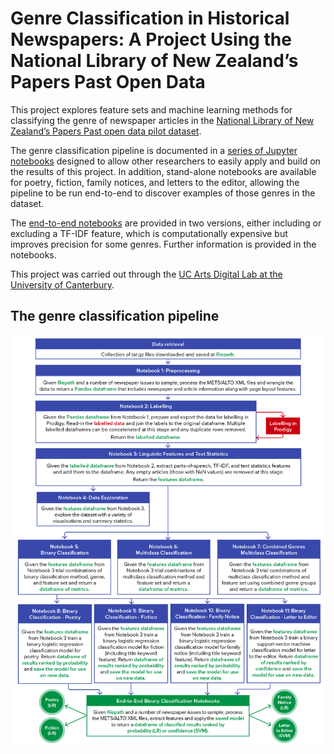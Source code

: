# Genre Classification in Historical Newspapers: A Project Using the National Library of New Zealand’s Papers Past Open Data

This project explores feature sets and machine learning methods for classifying the genre of newspaper articles in the [National Library of New Zealand’s Papers Past open data pilot dataset](https://natlib.govt.nz/about-us/open-data/papers-past-metadata/papers-past-newspaper-open-data-pilot/dataset-papers-past-newspaper-open-data-pilot).

The genre classification pipeline is documented in a [series of Jupyter notebooks](https://github.com/karinstahel/Papers-Past-Genre-Classification/tree/main/pipeline-files) designed to allow other researchers to easily apply and build on the results of this project. In addition, stand-alone notebooks are available for poetry, fiction, family notices, and letters to the editor, allowing the pipeline to be run end-to-end to discover examples of those genres in the dataset.

The [end-to-end notebooks](https://github.com/karinstahel/Papers-Past-Genre-Classification/tree/main/end-to-end-notebook-files) are provided in two versions, either including or excluding a TF-IDF feature, which is computationally expensive but improves precision for some genres. Further information is provided in the notebooks.

This project was carried out through the [UC Arts Digital Lab at the University of Canterbury](http://dh.canterbury.ac.nz/).

## The genre classification pipeline

![Genre classification pipeline](https://github.com/karinstahel/Papers-Past-Genre-Classification/blob/main/pp_genre_pipeline-01.png?raw=true)
